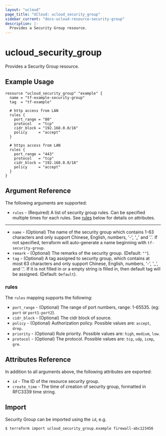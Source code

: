 ```yaml
---
layout: "ucloud"
page_title: "UCloud: ucloud_security_group"
sidebar_current: "docs-ucloud-resource-security-group"
description: |-
  Provides a Security Group resource.
---
```


# ucloud_security_group

Provides a Security Group resource.

## Example Usage

```hcl
resource "ucloud_security_group" "example" {
  name = "tf-example-security-group"
  tag  = "tf-example"

  # http access from LAN
  rules {
    port_range = "80"
    protocol   = "tcp"
    cidr_block = "192.168.0.0/16"
    policy     = "accept"
  }

  # https access from LAN
  rules {
    port_range = "443"
    protocol   = "tcp"
    cidr_block = "192.168.0.0/16"
    policy     = "accept"
  }
}
```

## Argument Reference

The following arguments are supported:

* `rules` - (Required) A list of security group rules. Can be specified multiple times for each rules. See [rules](#rules) below for details on attributes.

- - -

* `name` - (Optional) The name of the security group which contains 1-63 characters and only support Chinese, English, numbers, '-', '_' and '.'. If not specified, terraform will auto-generate a name beginning with `tf-security-group`.
* `remark` - (Optional) The remarks of the security group. (Default: `""`).
* `tag` - (Optional) A tag assigned to security group, which contains at most 63 characters and only support Chinese, English, numbers, '-', '_', and '.'. If it is not filled in or a empty string is filled in, then default tag will be assigned. (Default: `Default`).

### rules

The `rules` mapping supports the following:

* `port_range` - (Optional) The range of port numbers, range: 1-65535. (eg: `port` or `port1-port2`).
* `cidr_block` - (Optional) The cidr block of source.
* `policy` - (Optional) Authorization policy. Possible values are: `accept`, `drop`.
* `priority` - (Optional) Rule priority. Possible values are: `high`, `medium`, `low`.
* `protocol` - (Optional) The protocol. Possible values are: `tcp`, `udp`, `icmp`, `gre`.

## Attributes Reference

In addition to all arguments above, the following attributes are exported:

* `id` - The ID of the resource security group.
* `create_time` - The time of creation of security group, formatted in RFC3339 time string.

## Import

Security Group can be imported using the `id`, e.g.

```
$ terraform import ucloud_security_group.example firewall-abc123456
```